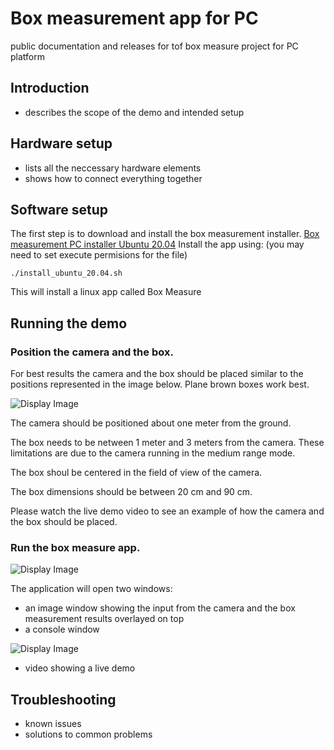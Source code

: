 # Box measurement app for PC
public documentation and releases for tof box measure project for PC platform

## Introduction
 - describes the scope of the demo and intended setup
## Hardware setup
 - lists all the neccessary hardware elements
 - shows how to connect everything together
## Software setup
The first step is to download and install the box measurement installer. [Box measurement PC installer Ubuntu 20.04](https://github.com/robotics-ai/tof_process_public/box_measure/PC/install_ubuntu_20.04.sh)
Install the app using: (you may need to set execute permisions for the file)
```
./install_ubuntu_20.04.sh	
```
This will install a linux app called Box Measure
 
## Running the demo
### Position the camera and the box.
For best results the camera and the box should be placed similar to the positions represented in the image below. Plane brown boxes work best.

![Display Image](https://github.com/robotics-ai/tof_process_public/blob/main/box_measure/Doc/Images/fig1.png)

The camera should be positioned about one meter from the ground.

The box needs to be netween 1 meter and 3 meters from the camera. These limitations are due to the camera running in the medium range mode.

The box shoul be centered in the field of view of the camera.

The box dimensions should be between 20 cm and 90 cm.

Please watch the live demo video to see an example of how the camera and the box should be placed.

### Run the box measure app.

![Display Image](https://github.com/robotics-ai/tof_process_public/blob/main/box_measure/Doc/Images/run_app.png)

The application will open two windows:
- an image window showing the input from the camera and the box measurement results overlayed on top
- a console window

![Display Image](https://github.com/robotics-ai/tof_process_public/blob/main/box_measure/Doc/Images/app_results.png)

 - video showing a live demo
## Troubleshooting
 - known issues
 - solutions to common problems

